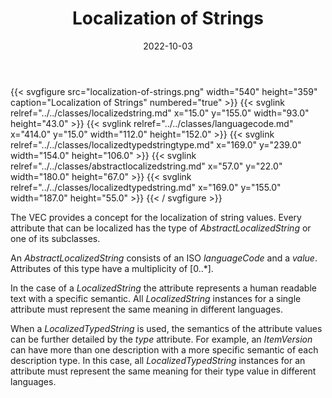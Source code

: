 ﻿---
title: Localization of Strings
toc: false
type: specs
layout: diagram
date: "2022-10-03"
draft: false
specification: VEC
version: 2.0.1
documentType: "Recommendation"
elementType: Diagram
classes:
  - LocalizedString
  - LanguageCode
  - LocalizedTypedStringType
  - AbstractLocalizedString
  - LocalizedTypedString
menu:
  VEC-2.0.1:    
    parent: basic-datatypes
    identifier: basic-datatypes/localization-of-strings
    weight: 1002001 

# Prev/next pager order (if `docs_section_pager` enabled in `params.toml`)
weight: 1002001
---
{{< svgfigure src="localization-of-strings.png" width="540" height="359" caption="Localization of Strings" numbered="true" >}}
  {{< svglink relref="../../classes/localizedstring.md" x="15.0" y="155.0" width="93.0" height="43.0" >}}
  {{< svglink relref="../../classes/languagecode.md" x="414.0" y="15.0" width="112.0" height="152.0" >}}
  {{< svglink relref="../../classes/localizedtypedstringtype.md" x="169.0" y="239.0" width="154.0" height="106.0" >}}
  {{< svglink relref="../../classes/abstractlocalizedstring.md" x="57.0" y="22.0" width="180.0" height="67.0" >}}
  {{< svglink relref="../../classes/localizedtypedstring.md" x="169.0" y="155.0" width="187.0" height="55.0" >}}
{{< / svgfigure >}}
<p> The VEC provides a concept for the localization of string values. Every attribute that can be localized has the type of <i>AbstractLocalizedString</i> or one of its subclasses.      </p>      <p> An <i>AbstractLocalizedString</i> consists of an ISO <i>languageCode</i> and a <i>value</i>. Attributes of this type have a multiplicity of [0..*].      </p>      <p> In the case of a <i>LocalizedString</i> the attribute represents a human readable text with a specific semantic. All <i>LocalizedString</i> instances for a single attribute must represent the same meaning in different languages.      </p>      <p> When a <i>LocalizedTypedString </i>is used,<i> </i>the semantics of the attribute values can be further detailed by the <i>type</i> attribute. For example, an <i>ItemVersion</i> can have more than one description with a more specific semantic of each description type. In this case, all <i>LocalizedTypedString</i> instances for an attribute must represent the same meaning for their type value in different languages.      </p>